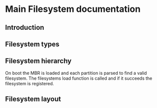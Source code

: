 # Main Filesystem documentation

## Introduction

## Filesystem types

## Filesystem hierarchy

On boot the MBR is loaded and each partition is parsed to find a valid filesystem.
The filesystems load function is called and if it succeeds the filesystem is registered.

## Filesystem layout